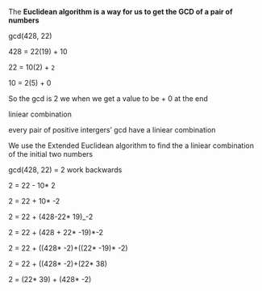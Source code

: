 
The **Euclidean algorithm is a way for us to get the GCD of a pair of numbers**

gcd(428, 22)

428 = 22(19) + 10

22 = 10(2) + `2`

10 = 2(5) + 0

So the gcd is 2 we when we get a value to be + 0 at the end

liniear combination

every pair of positive intergers’ gcd have a liniear combination

We use the Extended Euclidean algorithm to find the a liniear combination of the initial two numbers

gcd(428, 22) = 2 work backwards

2 = 22 - 10* 2

2 = 22 + 10* -2

2 = 22 + (428-22* 19)_-2

2 = 22 + (428 + 22* -19)*-2

2 = 22 + ((428* -2)+((22* -19)* -2)

2 = 22 + ((428* -2)+(22* 38)

2 = (22* 39) + (428* -2)